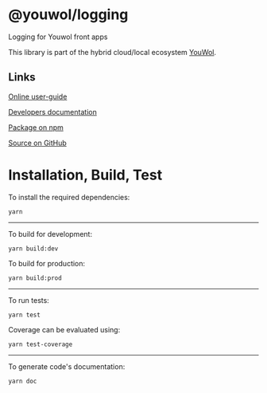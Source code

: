 # @youwol/logging

Logging for Youwol front apps

This library is part of the hybrid cloud/local ecosystem
[YouWol](https://platform.youwol.com/applications/@youwol/platform/latest).

## Links

[Online user-guide](https://l.youwol.com/doc/@youwol/logging)

[Developers documentation](https://platform.youwol.com/applications/@youwol/cdn-explorer/latest?package=@youwol/logging&tab=doc)

[Package on npm](https://www.npmjs.com/package/@youwol/logging)

[Source on GitHub](https://github.com/youwol/logging)

# Installation, Build, Test

To install the required dependencies:

```shell
yarn
```

---

To build for development:

```shell
yarn build:dev
```

To build for production:

```shell
yarn build:prod
```

---

To run tests:

```shell
yarn test
```

Coverage can be evaluated using:

```shell
yarn test-coverage
```

---

To generate code's documentation:

```shell
yarn doc
```
